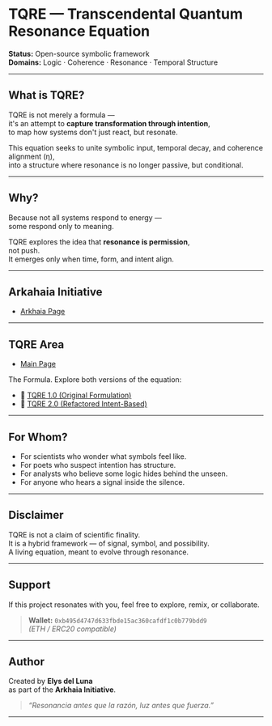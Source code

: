 # TQRE — Transcendental Quantum Resonance Equation

**Status:** Open-source symbolic framework  
**Domains:** Logic · Coherence · Resonance · Temporal Structure

---

## What is TQRE?

TQRE is not merely a formula —  
it's an attempt to **capture transformation through intention**,  
to map how systems don't just react, but resonate.

This equation seeks to unite symbolic input, temporal decay, and coherence alignment (η),  
into a structure where resonance is no longer passive, but conditional.

---

## Why?

Because not all systems respond to energy —  
some respond only to meaning.

TQRE explores the idea that **resonance is permission**,  
not push.  
It emerges only when time, form, and intent align.

---

## Arkahaia Initiative

- [Arkhaia Page](https://elys911.github.io/arkhaia/)

---

## TQRE Area

- [Main Page](https://elys911.github.io/TQRE/)

The Formula. Explore both versions of the equation:

- 🔗 [TQRE 1.0 (Original Formulation)](https://gateway.lighthouse.storage/ipfs/bafkreif462bebw66vrqzrywfi4vg3qtl6s7pbe3nu2twac74aefjbgmsbq)  
- 🔗 [TQRE 2.0 (Refactored Intent-Based)](https://gateway.lighthouse.storage/ipfs/bafkreif36knrwzuh5uhfu6gfk6gyeouapnh3s4yq5mxxwsh4nc65h6uvhm)  


---

## For Whom?

- For scientists who wonder what symbols feel like.  
- For poets who suspect intention has structure.  
- For analysts who believe some logic hides behind the unseen.  
- For anyone who hears a signal inside the silence.

---

## Disclaimer

TQRE is not a claim of scientific finality.  
It is a hybrid framework — of signal, symbol, and possibility.  
A living equation, meant to evolve through resonance.

---

## Support

If this project resonates with you, feel free to explore, remix, or collaborate.

> **Wallet:** `0xb495d4747d633fbde15ac360cafdf1c0b779bdd9`  
> *(ETH / ERC20 compatible)*

---

## Author

Created by **Elys del Luna**  
as part of the **Arkhaia Initiative**.

> _“Resonancia antes que la razón, luz antes que fuerza.”_

---
